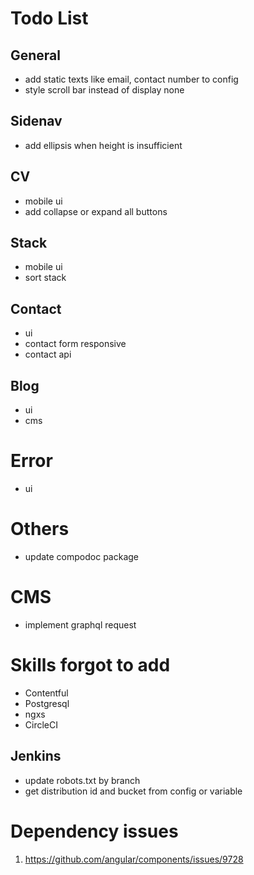 # Todo List

## General
- add static texts like email, contact number to config
- style scroll bar instead of display none

## Sidenav
- add ellipsis when height is insufficient

## CV
- mobile ui
- add collapse or expand all buttons

## Stack
- mobile ui
- sort stack

## Contact
- ui
- contact form responsive
- contact api

## Blog
- ui
- cms
# Error
- ui

# Others
- update compodoc package

# CMS
- implement graphql request

# Skills forgot to add
- Contentful
- Postgresql
- ngxs
- CircleCI

## Jenkins
- update robots.txt by branch
- get distribution id and bucket from config or variable

# Dependency issues
1. https://github.com/angular/components/issues/9728